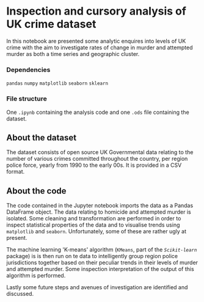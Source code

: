 # Inspection and cursory analysis of UK crime dataset

In this notebook are presented some analytic enquires into levels of UK crime with the aim to investigate rates of change in murder and attempted murder as both a time series and geographic cluster.

### Dependencies
`pandas`  `numpy` `matplotlib`  `seaborn`  `sklearn`
### File structure
One `.ipynb` containing the analysis code and one `.ods` file containing the dataset.

## About the dataset
The dataset consists of open source UK Governmental data relating to the number of various crimes committed throughout the country, per region police force, yearly from 1990 to the early 00s.  It is provided in a CSV format.

## About the code
The code contained in the Jupyter notebook imports the data as a Pandas DataFrame object.  The data relating to homicide and attempted murder is isolated.  Some cleaning and transformation are performed in order to inspect statistical properties of the data and to visualise trends using `matplotlib` and `seaborn`.  Unfortunately, some of these are rather ugly at present.

The machine learning 'K-means' algorithm (`KMeans`, part of the *`Scikit-learn`* package) is is then run on te data to intelligently group region police jurisdictions together based on their peculiar trends in their levels of murder and attempted murder.  Some inspection interpretation of the output of this algorithm is performed.

Lastly some future steps and avenues of investigation are identified and discussed.